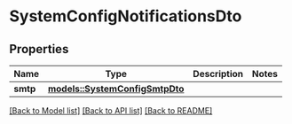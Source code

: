 # SystemConfigNotificationsDto

## Properties

Name | Type | Description | Notes
------------ | ------------- | ------------- | -------------
**smtp** | [**models::SystemConfigSmtpDto**](SystemConfigSmtpDto.md) |  | 

[[Back to Model list]](../README.md#documentation-for-models) [[Back to API list]](../README.md#documentation-for-api-endpoints) [[Back to README]](../README.md)


